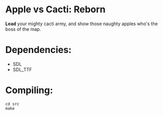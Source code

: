 # Apple vs Cacti: Reborn
**Lead** your mighty cacti army, and show those naughty apples who's the boss of the map.

# Dependencies:
* SDL
* SDL_TTF

# Compiling:


```
cd src
make
```
